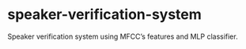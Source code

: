 # speaker-verification-system
 Speaker verification system using MFCC’s  features and MLP classifier.
